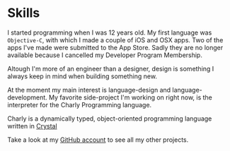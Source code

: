# Skills

I started programming when I was 12 years old.
My first language was `Objective-C`, with which I made a couple of iOS and OSX apps.
Two of the apps I've made were submitted to the App Store. Sadly they are no longer available
because I cancelled my Developer Program Membership.

Altough I'm more of an engineer than a designer, design is something I always keep in
mind when building something new.

At the moment my main interest is language-design and language-development.
My favorite side-project I'm working on right now, is the interpreter for the Charly
Programming language.

Charly is a dynamically typed, object-oriented programming language
written in [Crystal](https://crystal-lang.org/)

Take a look at my [GitHub account](https://github.com/KCreate) to see all my other projects.
